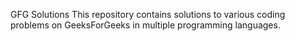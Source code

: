 GFG Solutions
This repository contains solutions to various coding problems on GeeksForGeeks in multiple programming languages.
